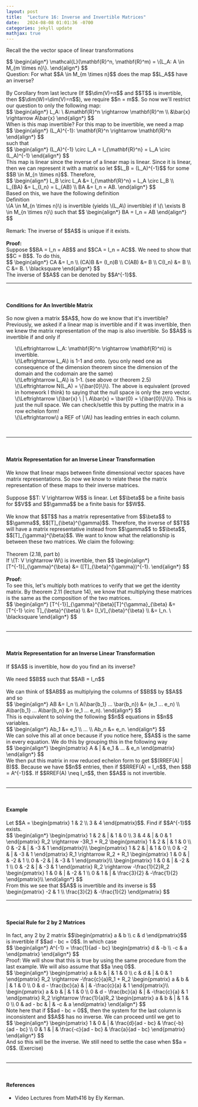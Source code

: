 ```yaml
---
layout: post
title:  "Lecture 16: Inverse and Invertible Matrices"
date:   2024-08-08 01:01:36 -0700
categories: jekyll update
mathjax: true
---
```

Recall the the vector space of linear transformations 
<div>
$$
\begin{align*}
\mathcal{L}(\mathbf{R}^n, \mathbf{R}^m) = \{L_A: A \in M_{m \times n}\}.
\end{align*}
$$
</div>
Question: For what $$A \in M_{m \times n}$$ does the map $$L_A$$ have an inverse?
<br>
<br>
By Corollary from last lecture (If $$\dim(V)=n$$ and $$T$$ is invertible, then $$\dim(W)=\dim(V)=n$$), we require $$n = m$$. So now we'll restrict our question to only the following map:
<div>
$$
\begin{align*}
L_A: \ &\mathbf{R}^n \rightarrow \mathbf{R}^m \\
&\bar{x} \rightarrow A\bar{x}
\end{align*}
$$
</div>
When is this map invertible? For this map to be invertible, we need a map
<div>
$$
\begin{align*}
(L_A)^{-1}: \mathbf{R}^n \rightarrow \mathbf{R}^n
\end{align*}
$$
</div>
such that
<div>
$$
\begin{align*}
(L_A)^{-1} \circ L_A = I_{\mathbf{R}^n} = L_A \circ (L_A)^{-1}
\end{align*}
$$
</div>
This map is linear since the inverse of a linear map is linear. Since it is linear, then we can represent it with a matrix so let $$L_B = (L_A)^{-1}$$ for some $$B \in M_{n \times n}$$. Therefore, 
<div>
$$
\begin{align*}
L_B \circ L_A &= I_{\mathbf{R}^n} = L_A \circ L_B \\
L_{BA} &= L_{I_n} = L_{AB} \\
BA &= I_n = AB.
\end{align*}
$$
</div>
<!------------------------------------------------------------------------------------>
Based on this, we have the following definition
<div class="bdiv">
Definition
</div>
<div class="bbdiv">
\(A \in M_{n \times n}\) is invertible (yields \(L_A\) invertible) if \(\ \exists B \in M_{n \times n}\) such that 
$$
\begin{align*}
BA = I_n = AB
\end{align*}
$$
</div>
<br>
Remark: The inverse of $$A$$ is unique if it exists.
<br>
<br>
<b>Proof:</b> 
<br>
Suppose $$BA = I_n = AB$$ and $$CA = I_n = AC$$. We need to show that $$C = B$$. To do this, 
<div>
$$
\begin{align*}
CA &= I_n \\
(CA)B &= (I_n)B \\
C(AB) &= B \\
C(I_n) &= B \\
C &= B. \ \blacksquare
\end{align*}
$$
</div>
The inverse of $$A$$ can be denoted by $$A^{-1}$$.
<hr>
<br>
<!------------------------------------------------------------------------------------>
<h4><b>Conditions for An Invertible Matrix</b></h4>
So now given a matrix $$A$$, how do we know that it's invertible? Previously, we asked if a linear map is invertible and if it was invertible, then we knew the matrix representation of the map is also invertible. So $$A$$ is invertible if and only if
<ul style="list-style: none;">
	<li>\(\Leftrightarrow L_A: \mathbf{R}^n \rightarrow \mathbf{R}^n\) is invertible.</li>
	<li>\(\Leftrightarrow L_A\) is 1-1 and onto. (you only need one as consequence of the dimension theorem since the dimension of the domain and the codomain are the same)</li>
	<li>\(\Leftrightarrow L_A\) is 1-1. (see above or theorem 2.5)</li>
	<li>\(\Leftrightarrow N(L_A) = \{\bar{0}\}\). The above is equivalent (proved in homework I think) to saying that the null space is only the zero vector.</li>
	<li>\(\Leftrightarrow \{\bar{x} \ | \ A\bar{x} = \bar{0} = \{\bar{0}\}\}\). This is just the null space. We can check/settle this by putting the matrix in a row echelon form!</li>
	<li>\(\Leftrightarrow\) a REF of \(A\) has leading entries in each column.</li>
</ul>
<br>
<hr>
<br>
<!------------------------------------------------------------------------------------>
<h4><b>Matrix Representation for an Inverse Linear Transformation</b></h4>
We know that linear maps between finite dimensional vector spaces have matrix representations. So now we know to relate these the matrix representation of these maps to their inverse matrices.
<br>
<br>
Suppose $$T: V \rightarrow W$$ is linear. Let $$\beta$$ be a finite basis for $$V$$ and $$\gamma$$ be a finite basis for $$W$$. 
<br>
<br>
We know that $$T$$ has a matrix representative from $$\beta$$ to $$\gamma$$, $$[T]_{\beta}^{\gamma}$$. Therefore, the inverse of $$T$$ will have a matrix representative instead from $$\gamma$$ to $$\beta$$, $$[T]_{\gamma}^{\beta}$$. We want to know what the relationship is between these two matrices. We claim the following:
<br>
<br>
<div class="purdiv">
Theorem (2.18, part b)
</div>
<div class="purbdiv">
If \(T: V \rightarrow W\) is invertible, then
$$
\begin{align*}
[T^{-1}]_{\gamma}^{\beta} &= ([T]_{\beta}^{\gamma})^{-1}.
\end{align*}
$$
</div>
<br>
<b>Proof:</b>
<br>
To see this, let's multiply both matrices to verify that we get the identity matrix. By theorem 2.11 (lecture 14), we know that multiplying these matrices is the same as the composition of the two matrices.
<div>
$$
\begin{align*}
[T^{-1}]_{\gamma}^{\beta}[T]^{\gamma}_{\beta} &= [T^{-1} \circ T]_{\beta}^{\beta} \\
                              &= [I_V]_{\beta}^{\beta} \\
							  &= I_n. \ \blacksquare
\end{align*}
$$
</div>
<br>
<hr>
<br>
<!------------------------------------------------------------------------------------>
<h4><b>Matrix Representation for an Inverse Linear Transformation</b></h4>
If $$A$$ is invertible, how do you find an its inverse?
<br>
<br>
We need $$B$$ such that $$AB = I_n$$
<br>
<br>
We can think of $$AB$$ as multiplying the columns of $$B$$ by $$A$$ and so
<div>
$$
\begin{align*}
AB &= I_n \\
A(\bar{b_1} ... \bar{b_n}) &= (e_1 ... e_n) \\
A\bar{b_1} ... A\bar{b_n} &= (e_1 ... e_n).
\end{align*}
$$
</div>
This is equivalent to solving the following $$n$$ equations in $$n$$ variables.
<div>
$$
\begin{align*}
Ab_1 &= e_1 \\
... \\
Ab_n &= e_n.
\end{align*}
$$
</div>
We can solve this all at once because if you notice here, $$A$$ is the same in every equation. We do this by grouping this in the following way
<div>
$$
\begin{align*}
\begin{pmatrix}
A & | & e_1 & ... & e_n
\end{pmatrix}
\end{align*}
$$
</div>
We then put this matrix in row reduced echelon form to get $$(RREF(A) | B)$$. Because we have $$n$$ entries, then if $$RREF(A) = I_n$$, then $$B = A^{-1}$$. If $$RREF(A) \neq I_n$$, then $$A$$ is not invertible.
<br>
<br>
<hr>
<br>
<!------------------------------------------------------------------------------------>
<h4><b>Example</b></h4>
Let $$A = \begin{pmatrix}
1 & 2 \\
3 & 4
\end{pmatrix}$$. Find if $$A^{-1}$$ exists.
<div>
$$
\begin{align*}
\begin{pmatrix}
1 & 2 & | & 1 & 0 \\
3 & 4 & | & 0 & 1
\end{pmatrix}
R_2 \rightarrow -3R_1 + R_2
\begin{pmatrix}
1 & 2 & | & 1 & 0 \\
0 & -2 & | & -3 & 1
\end{pmatrix}\\
\begin{pmatrix}
1 & 2 & | & 1 & 0 \\
0 & -2 & | & -3 & 1
\end{pmatrix}
R_1 \rightarrow R_2 + R_1
\begin{pmatrix}
1 & 0 & | & -2 & 1 \\
0 & -2 & | & -3 & 1
\end{pmatrix}\\
\begin{pmatrix}
1 & 0 & | & -2 & 1 \\
0 & -2 & | & -3 & 1
\end{pmatrix}
R_2 \rightarrow -\frac{1}{2}R_2
\begin{pmatrix}
1 & 0 & | & -2 & 1 \\
0 & 1 & | & \frac{3}{2} & -\frac{1}{2}
\end{pmatrix}\\
\end{align*}
$$
</div>
From this we see that $$A$$ is invertible and its inverse is $$
\begin{pmatrix}
-2 & 1 \\
\frac{3}{2} & -\frac{1}{2}
\end{pmatrix}
$$
<br>
<hr>
<br>
<!------------------------------------------------------------------------------------>
<h4><b>Special Rule for 2 by 2 Matrices</b></h4>
In fact, any 2 by 2 matrix $$\begin{pmatrix}
a & b \\
c & d
\end{pmatrix}$$ is invertible if $$ad - bc = 0$$. In which case
<div>
$$
\begin{align*}
A^{-1} = \frac{1}{ad - bc}
\begin{pmatrix}
d & -b \\
-c & a
\end{pmatrix}
\end{align*}
$$
</div>
Proof: We will show that this is true by using the same procedure from the last example. We will also assume that $$a \neq 0$$.
<div>
$$
\begin{align*}
\begin{pmatrix}
a & b & | & 1 & 0 \\
c & d & | & 0 & 1
\end{pmatrix}
R_2 \rightarrow -\frac{c}{a}R_1 + R_2
\begin{pmatrix}
a & b & | & 1 & 0 \\
0 & d - \frac{bc}{a} & | & -\frac{c}{a} & 1
\end{pmatrix}\\
\begin{pmatrix}
a & b & | & 1 & 0 \\
0 & d - \frac{bc}{a} & | & -\frac{c}{a} & 1
\end{pmatrix}
R_2 \rightarrow \frac{1}{a}R_2
\begin{pmatrix}
a & b & | & 1 & 0 \\
0 & ad - bc & | & -c & a
\end{pmatrix}
\end{align*}
$$
</div>
Note here that if $$ad - bc = 0$$, then the system for the last column is inconsistent and $$A$$ has no inverse. We can proceed until we get to 
<div>
$$
\begin{align*}
\begin{pmatrix}
1 & 0 & | & \frac{d}{ad - bc} & \frac{-b}{ad - bc} \\
0 & 1 & | & \frac{-c}{ad - bc} & \frac{a}{ad - bc}
\end{pmatrix}
\end{align*}
$$
</div>
And so this will be the inverse. We still need to settle the case when $$a = 0$$. (Exercise)
<br>
<br>
<hr>
<br>
<!------------------------------------------------------------------------------------>
<h4><b>References</b></h4>
<ul>
<li>Video Lectures from Math416 by Ely Kerman.</li>
</ul>






















